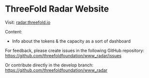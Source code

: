 # ThreeFold Radar Website

Visit:
[radar.threefold.io](https://radar.threefold.io/)

Content:
- Info about the tokens & the capacity as a sort of dashboard


For feedback, please create issues in the following GitHub repository:
https://github.com/threefoldfoundation/www_radar/issues

Or contribute directly in the develop branch:
https://github.com/threefoldfoundation/www_radar